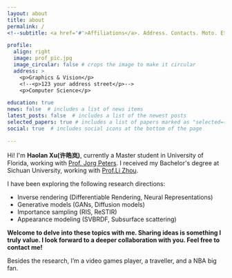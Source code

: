 ```yaml
---
layout: about
title: about
permalink: /
<!--subtitle: <a href='#'>Affiliations</a>. Address. Contacts. Moto. Etc. -->

profile:
  align: right
  image: prof_pic.jpg
  image_circular: false # crops the image to make it circular
  address: >
    <p>Graphics & Vision</p>
    <!--<p>123 your address street</p>-->
    <p>Computer Science</p>

education: true
news: false  # includes a list of news items
latest_posts: false  # includes a list of the newest posts
selected_papers: true # includes a list of papers marked as "selected={true}"
social: true  # includes social icons at the bottom of the page

---
```


Hi! I'm **Haolan Xu(许皓岚)**, currently a Master student in University of Florida, working with [Prof. Jorg Peters](https://www.cise.ufl.edu/~jorg/). I received my Bachelor's degree at Sichuan University, working with [Prof.Li Zhou](https://ce.scu.edu.cn/info/1092/4061.htm).

I have been exploring the following research directions:

- Inverse rendering (Differentiable Rendering, Neural Representations)
- Generative models (GANs, Diffusion models)
- Importance sampling (RIS, ReSTIR)
- Appearance modeling (SVBRDF, Subsurface scattering)

**Welcome to delve into these topics with me. Sharing ideas is something I truly value. I look forward to a deeper collaboration with you. Feel free to contact me!**

Besides the research, I’m a video games player, a traveller, and a NBA big fan.
